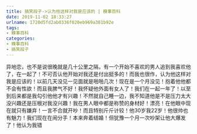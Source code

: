 ```yaml
---
title: 搞笑段子->认为他这样对我是应该的 | 糗事百科
date: 2019-11-02 18:33:27
urlname: 1720d5fd2ab0336f020eb969a381b92e
tags: 
- 糗事百科
categories:
- 糗事百科
- 搞笑段子
---
```

异地恋，也不是说很晚就是几十公里之隔，有一个开始不喜欢的男人追到我喜欢他了，在一起了！不可否认他开始对我还是付出挺多的！而我也很作，认为他这样对我是应该的！以前几天没见一见面就是啪啪几次！现在是一个月没见！抱着他他都不会有性欲！而且我脾气不好！我怀疑他外面有女人了！我们在一起一年了！以至到后来都是我勾引他他才有兴趣！不然就自己睡一边，我不知道他是不是压力太大没兴趣还是压根对我没兴趣！我在男人眼中都是称赞的身材好！漂亮！在他眼中现在就只有嫌弃！一言不合就开吵！而且特别斤斤计较！他30岁我22岁！他很帅也有魅力！我们现在在闹分手！本来奔着结婚！但犹豫一个月一次吵架让他大爆发了！他认为我错


